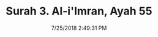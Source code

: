 ---
title       : "Surah 3. Al-i'Imran, Ayah 55"
date        : 7/25/2018 2:49:31 PM
draft       : false
type        : "quran"
layout      : "compare"
BookCode    : "CMP"
SurahNumber : "3"
AyahNumber  : "55"
TotalAyah   : "200"
---
